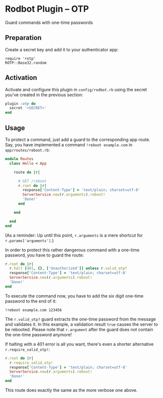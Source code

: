 # Rodbot Plugin – OTP

Guard commands with one-time passwords

## Preparation

Create a secret key and add it to your authenticator app:

```
require 'rotp'
ROTP::Base32.random
```

## Activation

Activate and configure this plugin in `config/rodbot.rb` using the secret you've created in the previous section:

```ruby
plugin :otp do
  secret '<SECRET>'
end
```

## Usage

To protect a command, just add a guard to the corresponding app route. Say, you have implemented a command `!reboot example.com` in `app/routes/reboot.rb`:

```ruby
module Routes
  class Hello < App

    route do |r|

      # GET /reboot
      r.root do |r|
        response['Content-Type'] = 'text/plain; charset=utf-8'
        ServerService.new(r.arguments).reboot!
        'Done!'
      end

    end

  end
end
```

(As a reminder: Up until this point, `r.arguments` is a mere shortcut for `r.params['arguments']`.)

In order to protect this rather dangerous command with a one-time password, you have to guard the route:

```ruby
r.root do |r|
  r.halt [401, {}, ['Unauthorized']] unless r.valid_otp?
  response['Content-Type'] = 'text/plain; charset=utf-8'
  ServerService.new(r.arguments).reboot!
  'Done!'
end
```

To execute the command now, you have to add the six digit one-time password to the end of it:

```
!reboot example.com 123456
```

The `r.valid_otp?` guard extracts the one-time password from the message and validates it. In this example, a validation result `true` causes the server to be rebooted. Please note that `r.argument` after the guard does not contain the one-time password anymore!

If halting with a 401 error is all you want, there's even a shorter alternative `r.require_valid_otp!`:

```ruby
r.root do |r|
  r.require_valid_otp!
  response['Content-Type'] = 'text/plain; charset=utf-8'
  ServerService.new(r.arguments).reboot!
  'Done!'
end
```

This route does exactly the same as the more verbose one above.

